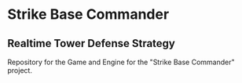 # Strike Base Commander

## Realtime Tower Defense Strategy

Repository for the Game and Engine for the "Strike Base Commander" project.